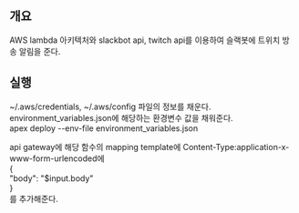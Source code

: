 ## 개요
AWS lambda 아키텍처와 slackbot api, twitch api를 이용하여 슬랙봇에 트위치 방송 알림을 준다.

## 실행
~/.aws/credentials, ~/.aws/config 파일의 정보를 채운다.  
environment_variables.json에 해당하는 환경변수 값을 채워준다.  
apex deploy --env-file environment_variables.json  

api gateway에 해당 함수의 mapping template에 Content-Type:application-x-www-form-urlencoded에   
{  
    "body": "$input.body"  
}  
를 추가해준다.
